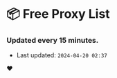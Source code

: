 # :package: Free Proxy List
### Updated every 15 minutes.

- Last updated: `2024-04-20 02:37`

:heart:
